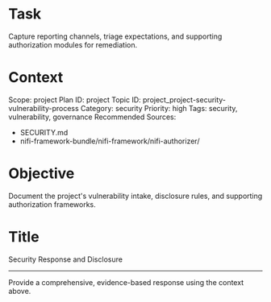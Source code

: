 # Task
Capture reporting channels, triage expectations, and supporting authorization modules for remediation.

# Context
Scope: project
Plan ID: project
Topic ID: project_project-security-vulnerability-process
Category: security
Priority: high
Tags: security, vulnerability, governance
Recommended Sources:
- SECURITY.md
- nifi-framework-bundle/nifi-framework/nifi-authorizer/

# Objective
Document the project's vulnerability intake, disclosure rules, and supporting authorization frameworks.

# Title
Security Response and Disclosure

---

Provide a comprehensive, evidence-based response using the context above.
